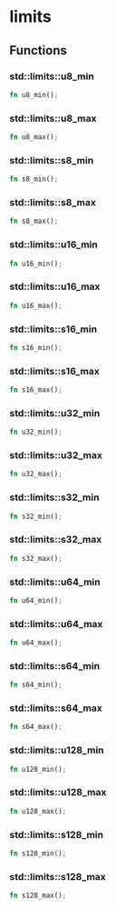 # limits


## Functions

### std::limits::u8_min


```rust
fn u8_min();
```
### std::limits::u8_max


```rust
fn u8_max();
```
### std::limits::s8_min


```rust
fn s8_min();
```
### std::limits::s8_max


```rust
fn s8_max();
```
### std::limits::u16_min


```rust
fn u16_min();
```
### std::limits::u16_max


```rust
fn u16_max();
```
### std::limits::s16_min


```rust
fn s16_min();
```
### std::limits::s16_max


```rust
fn s16_max();
```
### std::limits::u32_min


```rust
fn u32_min();
```
### std::limits::u32_max


```rust
fn u32_max();
```
### std::limits::s32_min


```rust
fn s32_min();
```
### std::limits::s32_max


```rust
fn s32_max();
```
### std::limits::u64_min


```rust
fn u64_min();
```
### std::limits::u64_max


```rust
fn u64_max();
```
### std::limits::s64_min


```rust
fn s64_min();
```
### std::limits::s64_max


```rust
fn s64_max();
```
### std::limits::u128_min


```rust
fn u128_min();
```
### std::limits::u128_max


```rust
fn u128_max();
```
### std::limits::s128_min


```rust
fn s128_min();
```
### std::limits::s128_max


```rust
fn s128_max();
```
